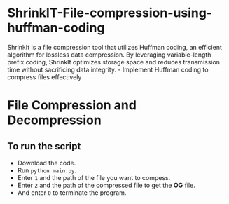 # ShrinkIT-File-compression-using-huffman-coding
ShrinkIt is a file compression tool that utilizes Huffman coding, an efficient algorithm for lossless data compression. By leveraging variable-length prefix coding, ShrinkIt optimizes storage space and reduces transmission time without sacrificing data integrity. - Implement Huffman coding to compress files effectively 



# File Compression and Decompression

## To run the script 
* Download the code.
* Run `python main.py`.
* Enter `1` and the path of the file you want to compess.
* Enter `2` and the path of the compressed file to get the **OG** file.
* And enter `0` to terminate the program.
